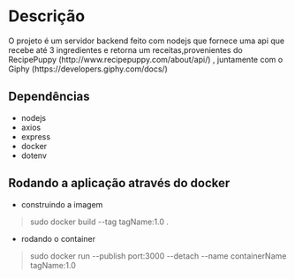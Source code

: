 <h1>Descrição</h1>
<p> O projeto é um servidor backend feito com nodejs que fornece uma api que recebe até 3 ingredientes e retorna um receitas,provenientes do RecipePuppy (http://www.recipepuppy.com/about/api/)
, juntamente com o Giphy (https://developers.giphy.com/docs/) </p>

<h2>Dependências</h2>
<ul>
  <li>nodejs</li>
  <li>axios</li>
  <li>express</li>
  <li>docker</li>
  <li>dotenv</li>
</ul>

<h2> Rodando a aplicação através do docker</h2>

- construindo a imagem
>sudo docker build --tag tagName:1.0 .    

- rodando o container
>sudo docker run --publish port:3000 --detach --name containerName tagName:1.0
